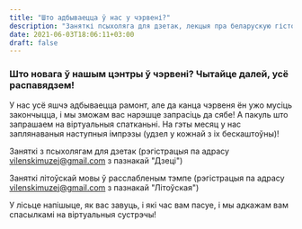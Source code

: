 ```yaml
---
title: "Што адбываецца ў нас у чэрвені?"
description: "Заняткі псыхоляга для дзетак, лекцыя пра беларускую гісторыю ды літоўская мова ў расслабленым тэмпе"
date: 2021-06-03T18:06:11+03:00
draft: false
---
```


### Што новага ў нашым цэнтры ў чэрвені? Чытайце далей, усё распавядзем!

У нас усё яшчэ адбываецца рамонт, але да канца чэрвеня ён ужо мусіць закончыцца, і мы зможам вас нарэшце запрасіць да сябе! А пакуль што запрашаем на віртуальныя спатканьні. На гэты месяц у нас заплянаваныя наступныя імпрэзы (удзел у кожнай з іх бескаштоўны)!

Заняткі з псыхолягам для дзетак (рэгістрацыя па адрасу vilenskimuzej@gmail.com з пазнакай "Дзеці")

Заняткі літоўскай мовы ў расслабленым тэмпе (рэгістрацыя па адрасу vilenskimuzej@gmail.com з пазнакай "Літоўская")

У лісьце напішыце, як вас завуць, і які час вам пасуе, і мы адкажам вам спасылкамі на віртуальныя сустрэчы!
